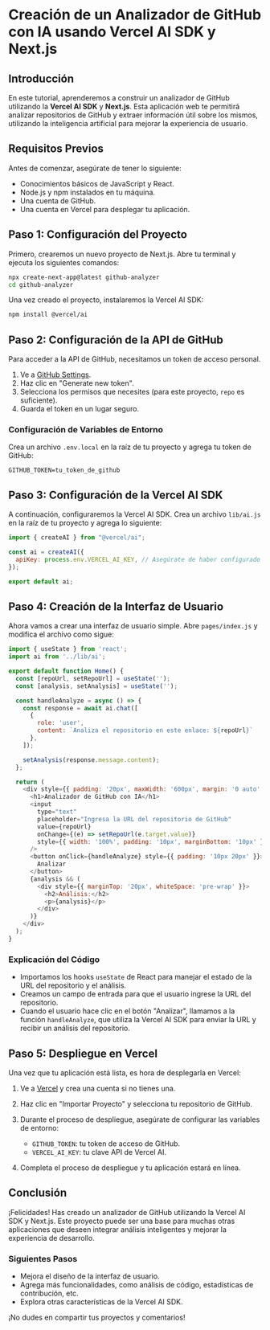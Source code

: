 # Creación de un Analizador de GitHub con IA usando Vercel AI SDK y Next.js

## Introducción

En este tutorial, aprenderemos a construir un analizador de GitHub utilizando la **Vercel AI SDK** y **Next.js**. Esta aplicación web te permitirá analizar repositorios de GitHub y extraer información útil sobre los mismos, utilizando la inteligencia artificial para mejorar la experiencia de usuario.

## Requisitos Previos

Antes de comenzar, asegúrate de tener lo siguiente:

- Conocimientos básicos de JavaScript y React.
- Node.js y npm instalados en tu máquina.
- Una cuenta de GitHub.
- Una cuenta en Vercel para desplegar tu aplicación.

## Paso 1: Configuración del Proyecto

Primero, crearemos un nuevo proyecto de Next.js. Abre tu terminal y ejecuta los siguientes comandos:

```bash
npx create-next-app@latest github-analyzer
cd github-analyzer
```

Una vez creado el proyecto, instalaremos la Vercel AI SDK:

```bash
npm install @vercel/ai
```

## Paso 2: Configuración de la API de GitHub

Para acceder a la API de GitHub, necesitamos un token de acceso personal. 

1. Ve a [GitHub Settings](https://github.com/settings/tokens).
2. Haz clic en "Generate new token".
3. Selecciona los permisos que necesites (para este proyecto, `repo` es suficiente).
4. Guarda el token en un lugar seguro.

### Configuración de Variables de Entorno

Crea un archivo `.env.local` en la raíz de tu proyecto y agrega tu token de GitHub:

```
GITHUB_TOKEN=tu_token_de_github
```

## Paso 3: Configuración de la Vercel AI SDK

A continuación, configuraremos la Vercel AI SDK. Crea un archivo `lib/ai.js` en la raíz de tu proyecto y agrega lo siguiente:

```javascript
import { createAI } from "@vercel/ai";

const ai = createAI({
  apiKey: process.env.VERCEL_AI_KEY, // Asegúrate de haber configurado tu clave API de Vercel AI
});

export default ai;
```

## Paso 4: Creación de la Interfaz de Usuario

Ahora vamos a crear una interfaz de usuario simple. Abre `pages/index.js` y modifica el archivo como sigue:

```javascript
import { useState } from 'react';
import ai from '../lib/ai';

export default function Home() {
  const [repoUrl, setRepoUrl] = useState('');
  const [analysis, setAnalysis] = useState('');

  const handleAnalyze = async () => {
    const response = await ai.chat([
      {
        role: 'user',
        content: `Analiza el repositorio en este enlace: ${repoUrl}`
      },
    ]);

    setAnalysis(response.message.content);
  };

  return (
    <div style={{ padding: '20px', maxWidth: '600px', margin: '0 auto' }}>
      <h1>Analizador de GitHub con IA</h1>
      <input
        type="text"
        placeholder="Ingresa la URL del repositorio de GitHub"
        value={repoUrl}
        onChange={(e) => setRepoUrl(e.target.value)}
        style={{ width: '100%', padding: '10px', marginBottom: '10px' }}
      />
      <button onClick={handleAnalyze} style={{ padding: '10px 20px' }}>
        Analizar
      </button>
      {analysis && (
        <div style={{ marginTop: '20px', whiteSpace: 'pre-wrap' }}>
          <h2>Análisis:</h2>
          <p>{analysis}</p>
        </div>
      )}
    </div>
  );
}
```

### Explicación del Código

- Importamos los hooks `useState` de React para manejar el estado de la URL del repositorio y el análisis.
- Creamos un campo de entrada para que el usuario ingrese la URL del repositorio.
- Cuando el usuario hace clic en el botón "Analizar", llamamos a la función `handleAnalyze`, que utiliza la Vercel AI SDK para enviar la URL y recibir un análisis del repositorio.

## Paso 5: Despliegue en Vercel

Una vez que tu aplicación está lista, es hora de desplegarla en Vercel:

1. Ve a [Vercel](https://vercel.com/) y crea una cuenta si no tienes una.
2. Haz clic en "Importar Proyecto" y selecciona tu repositorio de GitHub.
3. Durante el proceso de despliegue, asegúrate de configurar las variables de entorno:
   - `GITHUB_TOKEN`: tu token de acceso de GitHub.
   - `VERCEL_AI_KEY`: tu clave API de Vercel AI.

4. Completa el proceso de despliegue y tu aplicación estará en línea.

## Conclusión

¡Felicidades! Has creado un analizador de GitHub utilizando la Vercel AI SDK y Next.js. Este proyecto puede ser una base para muchas otras aplicaciones que deseen integrar análisis inteligentes y mejorar la experiencia de desarrollo.

### Siguientes Pasos

- Mejora el diseño de la interfaz de usuario.
- Agrega más funcionalidades, como análisis de código, estadísticas de contribución, etc.
- Explora otras características de la Vercel AI SDK.

¡No dudes en compartir tus proyectos y comentarios!
